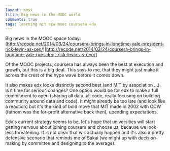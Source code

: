 ```yaml
---
layout: post
title: Big news in the MOOC world
comments: true
tags: learning mit ocw mooc coursera edx
---
```

Big news in the MOOC space today: 
(http://recode.net/2014/03/24/coursera-brings-in-longtime-yale-president-rick-levin-as-ceo/)[http://recode.net/2014/03/24/coursera-brings-in-longtime-yale-president-rick-levin-as-ceo/]

Of the MOOC projects, coursera has always been the best at execution and growth, but this is a big deal. This says to me, that they might just make it across the crest of the hype wave before it comes down. 

It also makes edx looks distinctly second best (and MIT by association ...). Is it time for serious changes? One option would be for edx to make a full commitment to open (sharing all data, all code, really focusing on building community around data and code). It might already be too late (and look like a reaction) but it's the kind of bold move that MIT made in 2002 with OCW (fathom was the for-profit alternative back then), upending expectations. 

Edx's current strategy seems to be, let's hope that universities will start getting nervous about joining coursera and choose us, because we look less threatening. It is not clear that will actually happen and it's also a pretty defensive scenario that reminds me of Sakai (we might up with decision-making by committee and designing to the average). 

